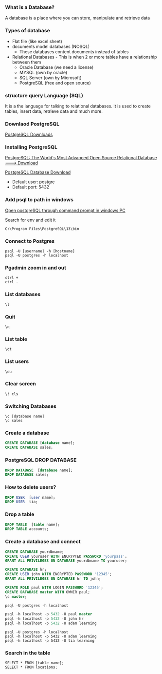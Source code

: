 
### What is a Database?
A database is a place where you can store, manipulate and retrieve data

### Types of database
- Flat file (like excel sheet)
- documents model databases (NOSQL)
    - These databases content documents instead of tables
- Relational Databases - This is when 2 or more tables have a relationship between them
    - Oracle Database (we need a license)
    - MYSQL (own by oracle)
    - SQL Server (own by Microsoft)
    - PostgreSQL (free and open source)

### structure query Language (SQL)
It is a the language for talking to relational databases. It is used to create tables, insert data, retrieve data and much more. 

### Downlaod PostgreSQL
[PostgreSQL Downloads](https://www.postgresql.org/download/)


### Installing PostgreSQL
[PostgreSQL: The World's Most Advanced Open Source Relational Database ---> Download](https://www.postgresql.org/)

[PostgreSQL Database Download](https://www.enterprisedb.com/downloads/postgres-postgresql-downloads)

- Default user: postgre
- Default port: 5432

### Add psql to path in windows
[Open postgreSQL through command prompt in windows PC](https://www.youtube.com/watch?v=1Za_EzTIXVY)

Search for env and edit it
```
C:\Program Files\PostgreSQL\13\bin
```

### Connect to Postgres
```
psql -U [username] -h [hostname]
psql -U postgres -h localhost
```
### Pgadmin zoom in and out
```
ctrl +
ctrl -
```

### List databases
```
\l
```
### Quit
```
\q
```

### List table
```
\dt
```

### List users
```
\du
```

### Clear screen
```
\! cls
```

### Switching Databases
```
\c [database name]
\c sales
```

### Create a database
```sql
CREATE DATABASE [database name];
CREATE DATABASE sales;
```

### PostgreSQL DROP DATABASE
```sql
DROP DATABASE  [database name];
DROP DATABASE sales;
```

### How to delete users?
```sql
DROP USER  [user name];
DROP USER  tia;
```

### Drop a table
```sql
DROP TABLE  [table name];
DROP TABLE accounts;
```

### Create a database and connect
```sql
CREATE DATABASE yourdbname;
CREATE USER youruser WITH ENCRYPTED PASSWORD 'yourpass';
GRANT ALL PRIVILEGES ON DATABASE yourdbname TO youruser;

CREATE DATABASE hr;
CREATE USER john WITH ENCRYPTED PASSWORD '12345';
GRANT ALL PRIVILEGES ON DATABASE hr TO john;

CREATE ROLE paul WITH LOGIN PASSWORD '12345';
CREATE DATABASE master WITH OWNER paul;
\c master;

psql -U postgres -h localhost

psql -h localhost -p 5432 -U paul master
psql -h localhost -p 5432 -U john hr
psql -h localhost -p 5432 -U adam learning
```

```
psql -U postgres -h localhost
psql -h localhost -p 5432 -U adam learning
psql -h localhost -p 5432 -U tia learning
```

### Search in the table
```
SELECT * FROM [table name];
SELECT * FROM locations;
```
